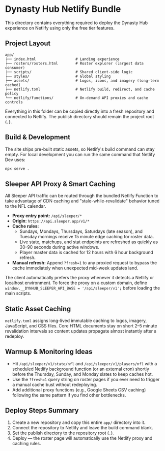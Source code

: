 # Dynasty Hub Netlify Bundle

This directory contains everything required to deploy the Dynasty Hub experience on Netlify using only the free tier features.

## Project Layout

```
app/
├── index.html                  # Landing experience
├── rosters/rosters.html        # Roster explorer (largest data consumer)
├── scripts/                    # Shared client-side logic
├── styles/                     # Global styling
├── assets/                     # Logos, icons, and imagery (long-term cached)
├── netlify.toml                # Netlify build, redirect, and cache policy
└── netlify/functions/          # On-demand API proxies and cache controls
```

Everything in this folder can be copied directly into a fresh repository and connected to Netlify. The publish directory should remain the project root (`.`).

## Build & Development

The site ships pre-built static assets, so Netlify's build command can stay empty. For local development you can run the same command that Netlify Dev uses:

```bash
npx serve .
```

## Sleeper API Proxy & Smart Caching

All Sleeper API traffic can be routed through the bundled Netlify Function to take advantage of CDN caching and "stale-while-revalidate" behavior tuned to the NFL calendar.

* **Proxy entry point:** `/api/sleeper/*`
* **Origin:** `https://api.sleeper.app/v1/*`
* **Cache rules:**
  * Sundays, Mondays, Thursdays, Saturdays (late season), and Tuesday mornings receive 15 minute edge caching for roster data.
  * Live state, matchups, and stat endpoints are refreshed as quickly as 30–90 seconds during active windows.
  * Player master data is cached for 12 hours with 6 hour background refresh.
* **Manual refresh:** Append `?fresh=1` to any proxied request to bypass the cache immediately when unexpected mid-week updates land.

The client automatically prefers the proxy whenever it detects a Netlify or localhost environment. To force the proxy on a custom domain, define `window.__DYNHUB_SLEEPER_API_BASE = '/api/sleeper/v1';` before loading the main scripts.

## Static Asset Caching

`netlify.toml` assigns long-lived immutable caching to logos, imagery, JavaScript, and CSS files. Core HTML documents stay on short 2–5 minute revalidation intervals so content updates propagate almost instantly after a redeploy.

## Warmup & Monitoring Ideas

* Hit `/api/sleeper/v1/state/nfl` and `/api/sleeper/v1/players/nfl` with a scheduled Netlify background function (or an external cron) shortly before the Thursday, Sunday, and Monday slates to keep caches hot.
* Use the `?fresh=1` query string on roster pages if you ever need to trigger a manual cache bust without redeploying.
* Add additional proxy functions (e.g., Google Sheets CSV caching) following the same pattern if you find other bottlenecks.

## Deploy Steps Summary

1. Create a new repository and copy this entire `app/` directory into it.
2. Connect the repository to Netlify and leave the build command blank.
3. Set the publish directory to the repository root (`.`).
4. Deploy — the roster page will automatically use the Netlify proxy and caching rules.
